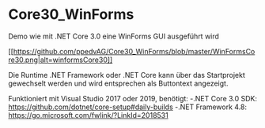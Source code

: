 # Core30_WinForms
Demo wie mit .NET Core 3.0 eine WinForms GUI ausgeführt wird


[[https://github.com/ppedvAG/Core30_WinForms/blob/master/WinFormsCore30.png|alt=winformsCore30]]

Die Runtime .NET Framework oder .NET Core kann über das Startprojekt gewechselt werden und wird entsprechen als Buttontext angezeigt.

Funktioniert mit Visual Studio 2017 oder 2019, benötigt:
-.NET Core 3.0 SDK: https://github.com/dotnet/core-setup#daily-builds
-.NET Framework 4.8: https://go.microsoft.com/fwlink/?LinkId=2018531


